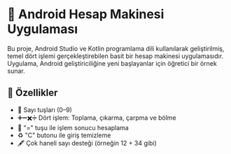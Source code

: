 # 📱 Android Hesap Makinesi Uygulaması

Bu proje, Android Studio ve Kotlin programlama dili kullanılarak geliştirilmiş, temel dört işlemi gerçekleştirebilen basit bir hesap makinesi uygulamasıdır. Uygulama, Android geliştiriciliğine yeni başlayanlar için öğretici bir örnek sunar.

## 🧩 Özellikler

- 🔢 Sayı tuşları (0–9)
- ➕➖✖️➗ Dört işlem: Toplama, çıkarma, çarpma ve bölme
- 🧮 "=" tuşu ile işlem sonucu hesaplama
- ♻️ "C" butonu ile giriş temizleme
- 🖋️ Çok haneli sayı desteği (örneğin 12 + 34 gibi) 
